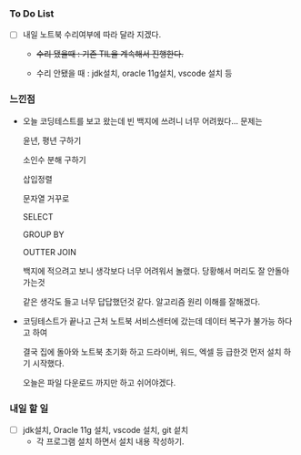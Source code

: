 ### To Do List

- [ ] 내일 노트북 수리여부에 따라 달라 지겠다.

  - ~~수리 됐을때 : 기존 TIL을 계속해서 진행한다.~~

    

  - 수리 안됐을 때 : jdk설치, oracle 11g설치, vscode 설치 등

  

### 느낀점

- 오늘 코딩테스트를 보고 왔는데 빈 백지에 쓰려니 너무 어려웠다... 문제는

  윤년, 평년 구하기

  소인수 분해 구하기

  삽입정렬

  문자열 거꾸로

  SELECT

  GROUP BY

  OUTTER JOIN

  백지에 적으려고 보니 생각보다 너무 어려워서 놀랬다. 당황해서 머리도 잘 안돌아가는것

  같은 생각도 들고 너무 답답했던것 같다. 알고리즘 원리 이해를 잘해겠다.

- 코딩테스트가 끝나고 근처 노트북 서비스센터에 갔는데 데이터 복구가 불가능 하다고 하여 

  결국 집에 돌아와 노트북 초기화 하고 드라이버, 워드, 엑셀 등 급한것 먼저 설치 하기 시작했다.

  오늘은 파일 다운로드 까지만 하고 쉬어야겠다.



### 내일 할 일

- [ ] jdk설치, Oracle 11g 설치, vscode 설치, git 섵치
  - 각 프로그램 설치 하면서 설치 내용 작성하기.

